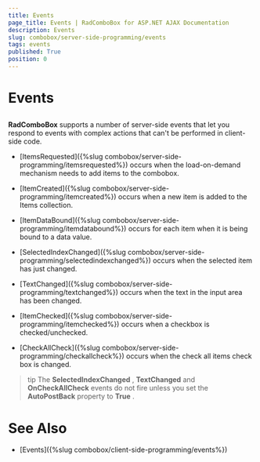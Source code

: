 ```yaml
---
title: Events
page_title: Events | RadComboBox for ASP.NET AJAX Documentation
description: Events
slug: combobox/server-side-programming/events
tags: events
published: True
position: 0
---
```


# Events



## 

**RadComboBox** supports a number of server-side events that let you respond to events with complex actions that can't be performed in client-side code.

* [ItemsRequested]({%slug combobox/server-side-programming/itemsrequested%}) occurs when the load-on-demand mechanism needs to add items to the combobox.

* [ItemCreated]({%slug combobox/server-side-programming/itemcreated%}) occurs when a new item is added to the Items collection.

* [ItemDataBound]({%slug combobox/server-side-programming/itemdatabound%}) occurs for each item when it is being bound to a data value.

* [SelectedIndexChanged]({%slug combobox/server-side-programming/selectedindexchanged%}) occurs when the selected item has just changed.

* [TextChanged]({%slug combobox/server-side-programming/textchanged%}) occurs when the text in the input area has been changed.

* [ItemChecked]({%slug combobox/server-side-programming/itemchecked%}) occurs when a checkbox is checked/unchecked.

* [CheckAllCheck]({%slug combobox/server-side-programming/checkallcheck%}) occurs when the check all items check box is changed.

>tip The **SelectedIndexChanged** , **TextChanged** and **OnCheckAllCheck** events do not fire unless you set the **AutoPostBack** property to **True** .
>


# See Also

 * [Events]({%slug combobox/client-side-programming/events%})
